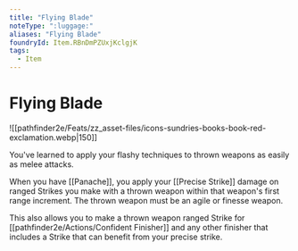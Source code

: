 ```yaml
---
title: "Flying Blade"
noteType: ":luggage:"
aliases: "Flying Blade"
foundryId: Item.RBnDmPZUxjKclgjK
tags:
  - Item
---
```


# Flying Blade
![[pathfinder2e/Feats/zz_asset-files/icons-sundries-books-book-red-exclamation.webp|150]]

You've learned to apply your flashy techniques to thrown weapons as easily as melee attacks.

When you have [[Panache]], you apply your [[Precise Strike]] damage on ranged Strikes you make with a thrown weapon within that weapon's first range increment. The thrown weapon must be an agile or finesse weapon.

This also allows you to make a thrown weapon ranged Strike for [[pathfinder2e/Actions/Confident Finisher]] and any other finisher that includes a Strike that can benefit from your precise strike.
